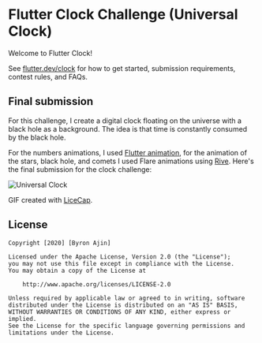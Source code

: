# Flutter Clock Challenge (Universal Clock)

Welcome to Flutter Clock!

See [flutter.dev/clock](https://flutter.dev/clock) for how to get started, submission requirements, contest rules, and FAQs.


## Final submission  

For this challenge, I create a digital clock floating on the universe with a black hole as a background. The idea is that time is constantly consumed by the black hole.

For the numbers animations, I used [Flutter animation](https://flutter.dev/docs/development/ui/animations/tutorial),  for the animation of the stars, black hole, and comets I used Flare animations using [Rive](https://rive.app/).
Here's the final submission for the clock challenge:

<img src='https://i.imgur.com/SCUugFK.gif' title='Universal Clock' width='' alt='Universal Clock' />

GIF created with [LiceCap](http://www.cockos.com/licecap/).


## License

    Copyright [2020] [Byron Ajin]

    Licensed under the Apache License, Version 2.0 (the "License");
    you may not use this file except in compliance with the License.
    You may obtain a copy of the License at

        http://www.apache.org/licenses/LICENSE-2.0

    Unless required by applicable law or agreed to in writing, software
    distributed under the License is distributed on an "AS IS" BASIS,
    WITHOUT WARRANTIES OR CONDITIONS OF ANY KIND, either express or implied.
    See the License for the specific language governing permissions and
    limitations under the License.
